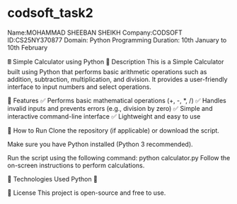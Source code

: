 # codsoft_task2
Name:MOHAMMAD SHEEBAN SHEIKH
Company:CODSOFT
ID:CS25NY370877
Domain: Python Programming
Duration: 10th January to 10th February

🖩 Simple Calculator using Python
📌 Description
This is a Simple Calculator built using Python that performs basic arithmetic operations such as addition, subtraction, multiplication, and division. It provides a user-friendly interface to input numbers and select operations.

🔹 Features
✅ Performs basic mathematical operations (+, -, *, /)
✅ Handles invalid inputs and prevents errors (e.g., division by zero)
✅ Simple and interactive command-line interface
✅ Lightweight and easy to use

🚀 How to Run
Clone the repository (if applicable) or download the script.

Make sure you have Python installed (Python 3 recommended).

Run the script using the following command:
python calculator.py
Follow the on-screen instructions to perform calculations.

📌 Technologies Used
Python 🐍

📜 License
This project is open-source and free to use.

